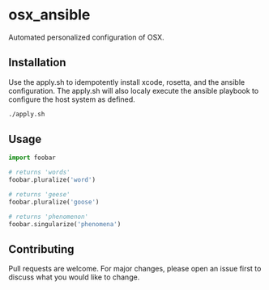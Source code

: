 # osx_ansible

Automated personalized configuration of OSX. 

## Installation

Use the apply.sh to idempotently install xcode, rosetta, and the ansible configuration. The apply.sh will also localy execute the ansible playbook to configure the host system as defined.

```bash
./apply.sh
```

## Usage

```python
import foobar

# returns 'words'
foobar.pluralize('word')

# returns 'geese'
foobar.pluralize('goose')

# returns 'phenomenon'
foobar.singularize('phenomena')
```

## Contributing

Pull requests are welcome. For major changes, please open an issue first
to discuss what you would like to change.
